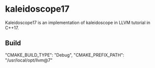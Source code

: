 # kaleidoscope17
Kaleidoscope17 is an implementation of kaleidoscope in LLVM tutorial in C++17.

## Build
"CMAKE_BUILD_TYPE": "Debug",
"CMAKE_PREFIX_PATH": "/usr/local/opt/llvm@7"